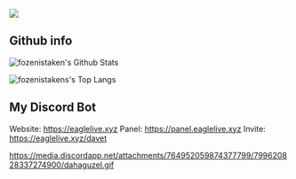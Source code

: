 ![](https://raw.githubusercontent.com/halfrost/halfrost/master/icons/header_.png)

## Github info

![fozenistaken's Github Stats](https://github-readme-stats.vercel.app/api?username=fozenistaken&show_icons=true&line_height=21&show_icons=true&theme=vue)

![fozenistakens's Top Langs](https://github-readme-stats.vercel.app/api/top-langs/?username=fozenistaken)

## My Discord Bot

Website: https://eaglelive.xyz
Panel: https://panel.eaglelive.xyz
Invite: https://eaglelive.xyz/davet

https://media.discordapp.net/attachments/764952059874377799/799620828337274900/dahaguzel.gif
